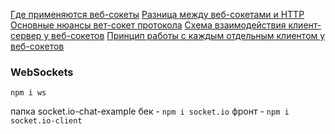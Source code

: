 [Где применяются веб-сокеты](./slides/websocket-projects.jpg)
[Разница между веб-сокетами и HTTP](./slides/different-between-websockets-and-http.jpg)
[Основные нюансы вет-сокет протокола](./slides/websocket-main-features.jpg)
[Схема взаимодействия клиент-сервер у веб-сокетов](./slides/web-socket-client-server-schema.jpg)
[Принцип работы с каждым отдельным клиентом у веб-сокетов](./slides/web-socket-personal-client-object.jpg)

### WebSockets

`npm i ws` 

папка socket.io-chat-example
бек - `npm i socket.io`
фронт - `npm i socket.io-client`
